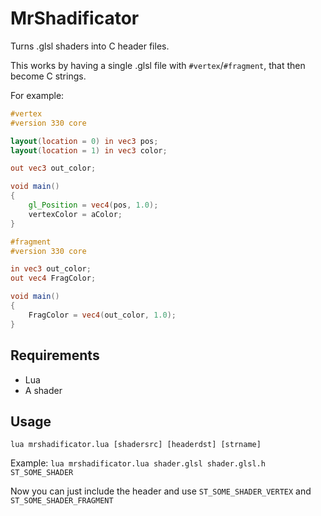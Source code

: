 # MrShadificator

Turns .glsl shaders into C header files.

This works by having a single .glsl file with `#vertex`/`#fragment`, that then become C strings.

For example:

```glsl
#vertex
#version 330 core

layout(location = 0) in vec3 pos;
layout(location = 1) in vec3 color;

out vec3 out_color;

void main()
{
    gl_Position = vec4(pos, 1.0);
    vertexColor = aColor;
}

#fragment
#version 330 core

in vec3 out_color;
out vec4 FragColor;

void main()
{
    FragColor = vec4(out_color, 1.0);
}
```

## Requirements

- Lua
- A shader

## Usage

`lua mrshadificator.lua [shadersrc] [headerdst] [strname]`

Example: `lua mrshadificator.lua shader.glsl shader.glsl.h ST_SOME_SHADER`

Now you can just include the header and use `ST_SOME_SHADER_VERTEX` and `ST_SOME_SHADER_FRAGMENT`

